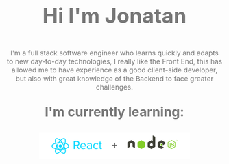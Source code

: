 <p align="center" style="font-size: 48px; color: #777"><b>Hi I'm Jonatan</b></p>
<p align="center" style="font-size: 16px; color: #777">
I'm a full stack software engineer who learns quickly and adapts to new day-to-day technologies, I really like the Front End, this has allowed me to have experience as a good client-side developer, but also with great knowledge of the Backend to face greater challenges.
</p>
<p align="center" style="font-size: 30px; color: #777"><b>I'm currently learning:</b></p>
<p align="center"><img src="./NodeReact.png" width="70%"></p>

<!--
**MAZTRO/MAZTRO** is a ✨ _special_ ✨ repository because its `README.md` (this file) appears on your GitHub profile.

Here are some ideas to get you started:

- 🔭 I’m currently working on ...
- 🌱 I’m currently learning ...
- 👯 I’m looking to collaborate on ...
- 🤔 I’m looking for help with ...
- 💬 Ask me about ...
- 📫 How to reach me: ...
- 😄 Pronouns: ...
- ⚡ Fun fact: ...
-->
